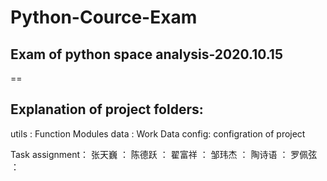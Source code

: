 # Python-Cource-Exam
 Exam of python space analysis-2020.10.15
 --
 
 ==
 
 Explanation of project folders: 
 --
 
 utils : Function Modules 
 data  : Work Data 
 config: configration of project 

 Task assignment：
 张天巍 ：
 陈德跃 ：
 翟富祥 ：
 邹玮杰 ：
 陶诗语 ：
 罗佩弦 ：
